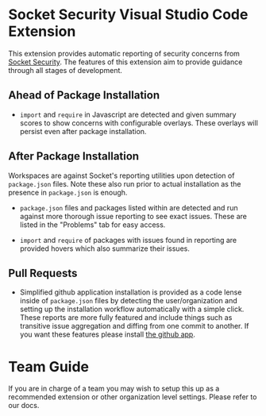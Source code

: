 # Socket Security Visual Studio Code Extension

This extension provides automatic reporting of security concerns from [Socket Security](https://socket.dev). The features of this extension aim to provide guidance through all stages of development.

## Ahead of Package Installation

* `import` and `require` in Javascript are detected and given summary scores to show concerns with configurable overlays. These overlays will persist even after package installation.

## After Package Installation

Workspaces are against Socket's reporting utilities upon detection of `package.json` files. Note these also run prior to actual installation as the presence in `package.json` is enough.

* `package.json` files and packages listed within are detected and run against more thorough issue reporting to see exact issues. These are listed in the "Problems" tab for easy access.

* `import` and `require` of packages with issues found in reporting are provided hovers which also summarize their issues.

## Pull Requests

* Simplified github application installation is provided as a code lense inside of `package.json` files by detecting the user/organization and setting up the installation workflow automatically with a simple click. These reports are more fully featured and include things such as transitive issue aggregation and diffing from one commit to another. If you want these features please install [the github app](https://github.com/marketplace/socket-security).

# Team Guide

If you are in charge of a team you may wish to setup this up as a recommended extension or other organization level settings. Please refer to our docs.
